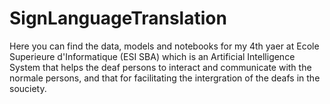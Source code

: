 # SignLanguageTranslation

Here you can find the data, models and notebooks for my 4th yaer at Ecole Superieure d'Informatique (ESI SBA) which is an Artificial Intelligence System that helps the deaf persons to interact and communicate with the normale persons, and that for facilitating the intergration of the deafs in the souciety. 
